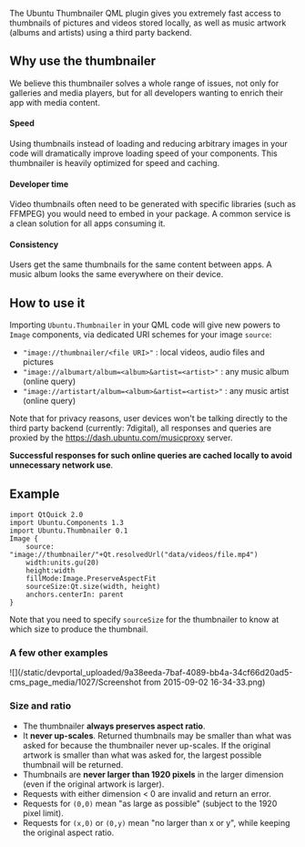 





The Ubuntu Thumbnailer QML plugin gives you extremely fast access to
thumbnails of pictures and videos stored locally, as well as music artwork
(albums and artists) using a third party backend.

## Why use the thumbnailer

We believe this thumbnailer solves a whole range of issues, not only for
galleries and media players, but for all developers wanting to enrich their
app with media content.

#### Speed

Using thumbnails instead of loading and reducing arbitrary images in your code
will dramatically improve loading speed of your components. This thumbnailer
is heavily optimized for speed and caching.

#### Developer time

Video thumbnails often need to be generated with specific libraries (such as
FFMPEG) you would need to embed in your package. A common service is a clean
solution for all apps consuming it.

#### Consistency

Users get the same thumbnails for the same content between apps. A music album
looks the same everywhere on their device.

## How to use it

Importing `Ubuntu.Thumbnailer` in your QML code will give new powers to
`Image` components, via dedicated URI schemes for your image `source`:

  * `"image://thumbnailer/<file URI>"` : local videos, audio files and pictures
  * `"image://albumart/album=<album>&artist=<artist>"` : any music album (online query)
  * `"image://artistart/album=<album>&artist=<artist>"` : any music artist (online query)

Note that for privacy reasons, user devices won't be talking directly to the
third party backend (currently: 7digital), all responses and queries are
proxied by the https://dash.ubuntu.com/musicproxy server.

**Successful responses for such online queries are cached locally to avoid unnecessary network use**.

## Example

    import QtQuick 2.0
    import Ubuntu.Components 1.3
    import Ubuntu.Thumbnailer 0.1
    Image {
        source: "image://thumbnailer/"+Qt.resolvedUrl("data/videos/file.mp4")
        width:units.gu(20)
        height:width
        fillMode:Image.PreserveAspectFit
        sourceSize:Qt.size(width, height)
        anchors.centerIn: parent
    }

Note that you need to specify `sourceSize` for the thumbnailer to know at
which size to produce the thumbnail.

### A few other examples

![](/static/devportal_uploaded/9a38eeda-7baf-4089-bb4a-34cf66d20ad5-cms_page_media/1027/Screenshot from 2015-09-02 16-34-33.png)

### Size and ratio

  * The thumbnailer **always preserves aspect ratio**.
  * It **never up-scales**. Returned thumbnails may be smaller than what was asked for because the thumbnailer never up-scales. If the original artwork is smaller than what was asked for, the largest possible thumbnail will be returned.
  * Thumbnails are **never larger than 1920 pixels** in the larger dimension (even if the original artwork is larger).
  * Requests with either dimension < 0 are invalid and return an error.
  * Requests for `(0,0)` mean "as large as possible" (subject to the 1920 pixel limit).
  * Requests for `(x,0)` or `(0,y)` mean "no larger than x or y", while keeping the original aspect ratio.





